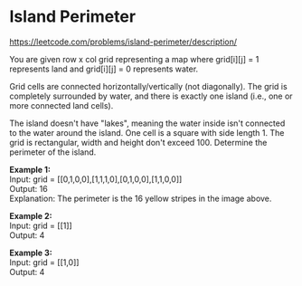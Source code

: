 # Island Perimeter
https://leetcode.com/problems/island-perimeter/description/

You are given row x col grid representing a map where grid[i][j] = 1 represents land and grid[i][j] = 0 represents water.

Grid cells are connected horizontally/vertically (not diagonally). The grid is completely surrounded by water, and there is exactly one island (i.e., one or more connected land cells).

The island doesn't have "lakes", meaning the water inside isn't connected to the water around the island. One cell is a square with side length 1. The grid is rectangular, width and height don't exceed 100. Determine the perimeter of the island.

<b>Example 1:</b>\
Input: grid = [[0,1,0,0],[1,1,1,0],[0,1,0,0],[1,1,0,0]]\
Output: 16\
Explanation: The perimeter is the 16 yellow stripes in the image above.

<b>Example 2:</b>\
Input: grid = [[1]]\
Output: 4

<b>Example 3:</b>\
Input: grid = [[1,0]]\
Output: 4